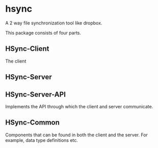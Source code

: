 hsync
=====

A 2 way file synchronization tool like dropbox.

This package consists of four parts.

HSync-Client
------------

The client

HSync-Server
------------


HSync-Server-API
----------------

Implements the API through which the client and server communicate.

HSync-Common
------------

Components that can be found in both the client and the server. For example,
data type definitions etc.
